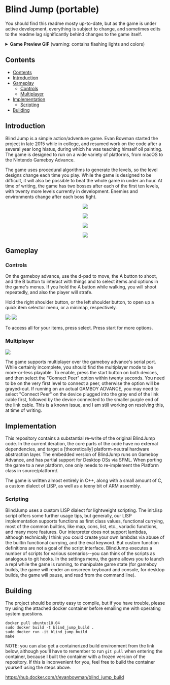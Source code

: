 # Blind Jump (portable)

You should find this readme mosty up-to-date, but as the game is under active development, everything is subject to change, and sometimes edits to the readme lag significantly behind changes to the game itself.

<details>
  <summary> <b>Game Preview GIF</b> (warning: contains flashing lights and colors)</summary>
  <img src="imgs_for_readme/header.gif"/>
</details>


## Contents
<!--ts-->
   * [Contents](#contents)
   * [Introduction](#introduction)
   * [Gameplay](#gameplay)
      * [Controls](#controls)
      * [Multiplayer](#multiplayer)
   * [Implementation](#implementation)
      * [Scripting](#scripting)
   * [Building](#building)
<!--te-->

## Introduction

Blind Jump is a simple action/adventure game. Evan Bowman started the project in late 2015 while in college, and resumed work on the code after a several year long hiatus, during which he was teaching himself oil painting. The game is designed to run on a wide variety of platforms, from macOS to the Nintendo Gameboy Advance.

The game uses procedural algorithms to generate the levels, so the level designs change each time you play. While the game is designed to be difficult, it will also be possible to beat the whole game in under an hour. At time of writing, the game has two bosses after each of the first ten levels, with twenty more levels currently in development. Enemies and environments change after each boss fight.

<p align="center">
  <img src="imgs_for_readme/s1.png"/>
</p>

<p align="center">
  <img src="imgs_for_readme/s2.png"/>
</p>

<p align="center">
  <img src="imgs_for_readme/s3.png"/>
</p>

<p align="center">
  <img src="imgs_for_readme/s4.png"/>
</p>

## Gameplay

### Controls

On the gameboy advance, use the d-pad to move, the A button to shoot, and the B button to interact with things and to select items and options in the game's menus. If you hold the A button while walking, you will shoot repeatedly, and also the player will strafe.

Hold the right shoulder button, or the left shoulder button, to open up a quick item selector menu, or a minimap, respectively.

<img src="imgs_for_readme/item_quick_select.gif"/>
<img src="imgs_for_readme/quick_map.gif"/>

To access all for your items, press select. Press start for more options.

### Multiplayer

<img src="imgs_for_readme/multiplayer_connect.gif"/>

The game supports multiplayer over the gameboy advance's serial port. While certainly incomplete, you should find the multiplayer mode to be more-or-less playable.
To enable, press the start button on both devices, and then select the "Connect Peer" option within twenty seconds. You need to be on the very first level to connect a peer, otherwise the option will be grayed-out. If running on an actual GAMBOY ADVANCE, you may need to select "Connect Peer" on the device plugged into the gray end of the link cable first, followed by the device connected to the smaller purple end of the link cable. This is a known issue, and I am still working on resolving this, at time of writing.

## Implementation

This repository contains a substantial re-write of the original BlindJump code. In the current iteration, the core parts of the code have no external dependencies, and target a [theoretically] platform-neutral hardware abstraction layer. The embedded version of BlindJump runs on Gameboy Advance, and has partial support for Desktop OSs via SFML. When porting the game to a new platform, one only needs to re-implement the Platform class in source/platform/.

The game is written almost entirely in C++, along with a small amount of C, a custom dialect of LISP, as well as a teeny bit of ARM assembly.

### Scripting

BlindJump uses a custom LISP dialect for lightweight scripting. The init.lisp script offers some further usage tips, but generally, our LISP implementation supports functions as first class values, functional currying, most of the common builtins, like map, cons, list, etc., variadic functions, and many more features. Our interpreter does not support lambdas, although technically I think you could create your own lambdas via abuse of the builtin functional currying, and the eval keyword. But custom function definitions are not a goal of the script interface. BlindJump executes a number of scripts for various scenarios--you can think of the scripts as analogous to git hooks. In the settings menu, the game allows you to launch a repl while the game is running, to manipulate game state (for gameboy builds, the game will render an onscreen keyboard and console, for desktop builds, the game will pause, and read from the command line).

## Building

The project should be pretty easy to compile, but if you have trouble, please try using the attached docker container before emailing me with operating system questions.
```
docker pull ubuntu:18.04
sudo docker build -t blind_jump_build .
sudo docker run -it blind_jump_build
make
```

NOTE: you can also get a containerized build environment from the link below, although you'll have to remember to run `git pull` when entering the container, because I built the container with a frozen version of the repository. If this is inconvenient for you, feel free to build the container yourself using the steps above.

https://hub.docker.com/r/evanbowman/blind_jump_build
